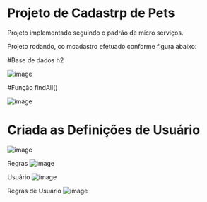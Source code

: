 # Projeto de Cadastrp de Pets

Projeto implementado seguindo o padrão de micro serviços.

Projeto rodando, co mcadastro efetuado conforme figura abaixo:

#Base de dados h2

![image](https://user-images.githubusercontent.com/35120906/129282927-01a19602-6fc1-4dad-a53d-8a5239b3adcc.png)

#Função findAll()

![image](https://user-images.githubusercontent.com/35120906/129287051-f125c874-ba49-46dd-8518-e1deeef1d68e.png)
 
 # Criada as Definições de Usuário
 ![image](https://user-images.githubusercontent.com/35120906/129293578-12ea4e69-5bc1-4f98-8682-505ad4789359.png)

 Regras
 ![image](https://user-images.githubusercontent.com/35120906/129293875-b77ac6b3-9684-4e86-ab60-ee798ebf6b6c.png)

 Usuário
 ![image](https://user-images.githubusercontent.com/35120906/129293988-f0e941bb-2af1-4412-946a-bc6607ff1268.png)
 
 Regras de Usuário
 ![image](https://user-images.githubusercontent.com/35120906/129294021-48b9af26-9733-445a-a214-f9fa2af74acc.png)



